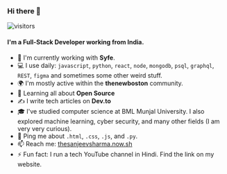 ### Hi there 👋

![visitors](https://visitor-badge.glitch.me/badge?page_id=thesanjeevsharma.visitor-badge)

#### I'm a Full-Stack Developer working from India.

- 🏢 I'm currently working with **Syfe**. 
- 💻 I use daily: `javascript`, `python`, `react`, `node`, `mongodb`, `psql`, `graphql`, `REST`, `figma` and sometimes some other weird stuff.
- 🌍 I'm mostly active within the **thenewboston** community.
- 🌱 Learning all about **Open Source**
- ✍ I write tech articles on **Dev.to**
- 🎓 I've studied computer science at BML Munjal University. I also explored machine learning, cyber security, and many other fields (I am very very curious).
- 💬 Ping me about `.html`, `.css`, `.js`, and `.py`.
- 📫 Reach me: [thesanjeevsharma.now.sh](https://thesanjeevsharma.now.sh)
- ⚡️ Fun fact: I run a tech YouTube channel in Hindi. Find the link on my website. 

